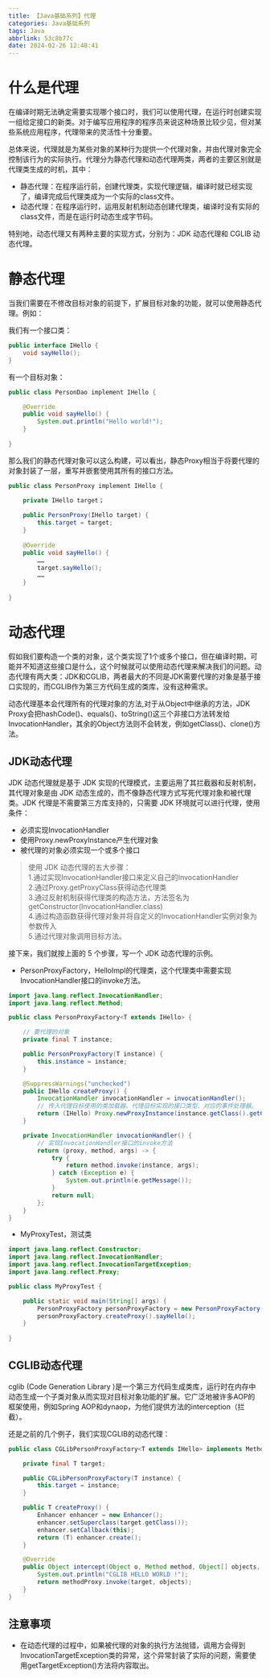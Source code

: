 ```yaml
---
title: 【Java基础系列】代理
categories: Java基础系列
tags: Java
abbrlink: 53c8b77c
date: 2024-02-26 12:48:41
---
```

# 什么是代理
   在编译时期无法确定需要实现哪个接口时，我们可以使用代理，在运行时创建实现一组给定接口的新类。对于编写应用程序的程序员来说这种场景比较少见，但对某些系统应用程序，代理带来的灵活性十分重要。

   总体来说，代理就是为某些对象的某种行为提供一个代理对象，并由代理对象完全控制该行为的实际执行。代理分为静态代理和动态代理两类，两者的主要区别就是代理类生成的时机，其中：

- 静态代理：在程序运行前，创建代理类，实现代理逻辑，编译时就已经实现了，编译完成后代理类成为一个实际的class文件。</br>
- 动态代理：在程序运行时，运用反射机制动态创建代理类，编译时没有实际的class文件，而是在运行时动态生成字节码。</br>

特别地，动态代理又有两种主要的实现方式，分别为：JDK 动态代理和 CGLIB 动态代理。
# 静态代理
   当我们需要在不修改目标对象的前提下，扩展目标对象的功能，就可以使用静态代理。例如：

我们有一个接口类：
``` java
public interface IHello {
    void sayHello();
}
```
有一个目标对象：
``` java
public class PersonDao implement IHello {

    @Override
    public void sayHello() {
        System.out.println("Hello world!");
    }
    
}
```
那么我们的静态代理对象可以这么构建，可以看出，静态Proxy相当于将要代理的对象封装了一层，重写并嵌套使用其所有的接口方法。
``` java
public class PersonProxy implement IHello {

    private IHello target；
    
    public PersonProxy(IHello target) {
        this.target = target;    
    }
    
    @Override
    public void sayHello() {
        ……
        target.sayHello();
        ……
    }
    
}
```
# 动态代理
   假如我们要构造一个类的对象，这个类实现了1个或多个接口，但在编译时期，可能并不知道这些接口是什么，这个时候就可以使用动态代理来解决我们的问题。动态代理有两大类：JDK和CGLIB，两者最大的不同是JDK需要代理的对象是基于接口实现的，而CGLIB作为第三方代码生成的类库，没有这种需求。

   动态代理基本会代理所有的代理对象的方法,对于从Object中继承的方法，JDK Proxy会把hashCode()、equals()、toString()这三个非接口方法转发给InvocationHandler，其余的Object方法则不会转发，例如getClass()、clone()方法。 

## JDK动态代理
   JDK 动态代理就是基于 JDK 实现的代理模式，主要运用了其拦截器和反射机制，其代理对象是由 JDK 动态生成的，而不像静态代理方式写死代理对象和被代理类。JDK 代理是不需要第三方库支持的，只需要 JDK 环境就可以进行代理，使用条件：
- 必须实现InvocationHandler
- 使用Proxy.newProxyInstance产生代理对象
- 被代理的对象必须实现一个或多个接口


> 使用 JDK 动态代理的五大步骤：</br>
> 1.通过实现InvocationHandler接口来定义自己的InvocationHandler</br>
> 2.通过Proxy.getProxyClass获得动态代理类</br>
> 3.通过反射机制获得代理类的构造方法，方法签名为getConstructor(InvocationHandler.class)</br>
> 4.通过构造函数获得代理对象并将自定义的InvocationHandler实例对象为参数传入</br>
> 5.通过代理对象调用目标方法。</br>

  接下来，我们就按上面的 5 个步骤，写一个 JDK 动态代理的示例。
- PersonProxyFactory，HelloImpl的代理类，这个代理类中需要实现InvocationHandler接口的invoke方法。
``` java
import java.lang.reflect.InvocationHandler;
import java.lang.reflect.Method;

public class PersonProxyFactory<T extends IHello> {

    // 要代理的对象
    private final T instance;

    public PersonProxyFactory(T instance) {
        this.instance = instance;
    }

    @SuppressWarnings("unchecked")
    public IHello createProxy() {
        InvocationHandler invocationHandler = invocationHandler();
        // 传入代理目标使用的类加载器、代理目标实现的接口类型、对应的事件处理器。
        return (IHello) Proxy.newProxyInstance(instance.getClass().getClassLoader(), instance.getClass().getInterfaces(), invocationHandler);
    }

    private InvocationHandler invocationHandler() {
        // 实现InvocationHandler接口的invoke方法
        return (proxy, method, args) -> {
            try {
                return method.invoke(instance, args);
            } catch (Exception e) {
                System.out.println(e.getMessage());
            }
            return null;
        };
    }
}
```
- MyProxyTest，测试类
``` java
import java.lang.reflect.Constructor;
import java.lang.reflect.InvocationHandler;
import java.lang.reflect.InvocationTargetException;
import java.lang.reflect.Proxy;

public class MyProxyTest {

    public static void main(String[] args) {
        PersonProxyFactory personProxyFactory = new PersonProxyFactory(new Person());
        personProxyFactory.createProxy().sayHello();
    }
    
}
```
## CGLIB动态代理
cglib (Code Generation Library )是一个第三方代码生成类库，运行时在内存中动态生成一个子类对象从而实现对目标对象功能的扩展。它广泛地被许多AOP的框架使用，例如Spring AOP和dynaop，为他们提供方法的interception（拦截）。

还是之前的几个例子，我们实现CGLIB的动态代理：
``` java
public class CGLibPersonProxyFactory<T extends IHello> implements MethodInterceptor {

    private final T target;

    public CGLibPersonProxyFactory(T instance) {
        this.target = instance;
    }

    public T createProxy() {
        Enhancer enhancer = new Enhancer();
        enhancer.setSuperclass(target.getClass());
        enhancer.setCallback(this);
        return (T) enhancer.create();
    }

    @Override
    public Object intercept(Object o, Method method, Object[] objects, MethodProxy methodProxy) throws Throwable {
        System.out.println("CGLIB HELLO WORLD !");
        return methodProxy.invoke(target, objects);
    }
}
```

## 注意事项
- 在动态代理的过程中，如果被代理的对象的执行方法抛错，调用方会得到InvocationTargetException类的异常，这个异常封装了实际的问题，需要使用getTargetException()方法将内容取出。